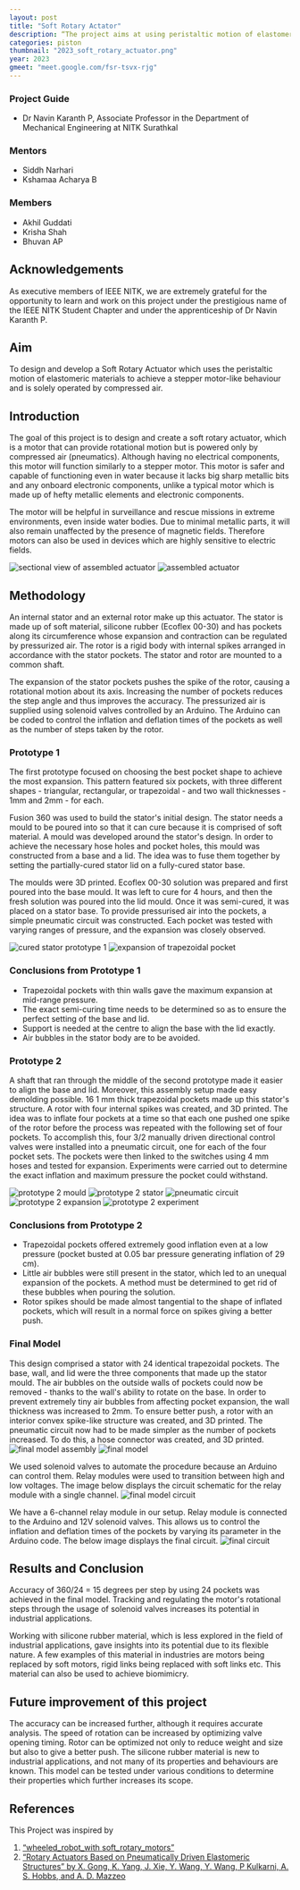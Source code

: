 ```yaml
---
layout: post
title: "Soft Rotary Actator"
description: “The project aims at using peristaltic motion of elastomeric materials to achieve a stepper motor like behavior.”
categories: piston
thumbnail: "2023_soft_rotary_actuator.png"
year: 2023
gmeet: "meet.google.com/fsr-tsvx-rjg"
---
```


### Project Guide

- Dr Navin Karanth P, Associate Professor in the Department of Mechanical Engineering at NITK Surathkal

### Mentors

- Siddh Narhari
- Kshamaa Acharya B

### Members

- Akhil Guddati
- Krisha Shah
- Bhuvan AP

## Acknowledgements

As executive members of IEEE NITK, we are extremely grateful for the opportunity to learn and work on this project under the prestigious name of the IEEE NITK Student Chapter and under the apprenticeship of Dr Navin Karanth P.

## Aim

To design and develop a Soft Rotary Actuator which uses the peristaltic motion of elastomeric materials to achieve a stepper motor-like behaviour and is solely operated by compressed air.

## Introduction

The goal of this project is to design and create a soft rotary actuator, which is a motor that can provide rotational motion but is powered only by compressed air (pneumatics). Although having no electrical components, this motor will function similarly to a stepper motor. This motor is safer and capable of functioning even in water because it lacks big sharp metallic bits and any onboard electronic components, unlike a typical motor which is made up of hefty metallic elements and electronic components.

The motor will be helpful in surveillance and rescue missions in extreme environments, even inside water bodies. Due to minimal metallic parts, it will also remain unaffected by the presence of magnetic fields. Therefore motors can also be used in devices which are highly sensitive to electric fields.

![sectional view of assembled actuator](/virtual-expo/assets/img/PISTON/SOFT_ROTARY_ACTUATOR/assembly_section_labelled.png)
![assembled actuator](/virtual-expo/assets/img/PISTON/SOFT_ROTARY_ACTUATOR/assembly_labelled.png)

## Methodology

An internal stator and an external rotor make up this actuator. The stator is made up of soft material, silicone rubber (Ecoflex 00-30) and has pockets along its circumference whose expansion and contraction can be regulated by pressurized air. The rotor is a rigid body with internal spikes arranged in accordance with the stator pockets. The stator and rotor are mounted to a common shaft.

The expansion of the stator pockets pushes the spike of the rotor, causing a rotational motion about its axis. Increasing the number of pockets reduces the step angle and thus improves the accuracy. The pressurized air is supplied using solenoid valves controlled by an Arduino. The Arduino can be coded to control the inflation and deflation times of the pockets as well as the number of steps taken by the rotor.

### Prototype 1

The first prototype focused on choosing the best pocket shape to achieve the most expansion. This pattern featured six pockets, with three different shapes - triangular, rectangular, or trapezoidal - and two wall thicknesses - 1mm and 2mm - for each.

Fusion 360 was used to build the stator's initial design. The stator needs a mould to be poured into so that it can cure because it is comprised of soft material. A mould was developed around the stator's design. In order to achieve the necessary hose holes and pocket holes, this mould was constructed from a base and a lid. The idea was to fuse them together by setting the partially-cured stator lid on a fully-cured stator base.

The moulds were 3D printed. Ecoflex 00-30 solution was prepared and first poured into the base mould. It was left to cure for 4 hours, and then the fresh solution was poured into the lid mould. Once it was semi-cured, it was placed on a stator base. To provide pressurised air into the pockets, a simple pneumatic circuit was constructed. Each pocket was tested with varying ranges of pressure, and the expansion was closely observed.

![cured stator prototype 1](/virtual-expo/assets/img/PISTON/SOFT_ROTARY_ACTUATOR/p1.jpg)
![expansion of trapezoidal pocket](/virtual-expo/assets/img/PISTON/SOFT_ROTARY_ACTUATOR/p1_expansion.png)

### Conclusions from Prototype 1

- Trapezoidal pockets with thin walls gave the maximum expansion at mid-range pressure.
- The exact semi-curing time needs to be determined so as to ensure the perfect setting of the base and lid.
- Support is needed at the centre to align the base with the lid exactly.
- Air bubbles in the stator body are to be avoided.

### Prototype 2

A shaft that ran through the middle of the second prototype made it easier to align the base and lid. Moreover, this assembly setup made easy demolding possible. 16 1 mm thick trapezoidal pockets made up this stator's structure. A rotor with four internal spikes was created, and 3D printed. The idea was to inflate four pockets at a time so that each one pushed one spike of the rotor before the process was repeated with the following set of four pockets. To accomplish this, four 3/2 manually driven directional control valves were installed into a pneumatic circuit, one for each of the four pocket sets. The pockets were then linked to the switches using 4 mm hoses and tested for expansion. Experiments were carried out to determine the exact inflation and maximum pressure the pocket could withstand.

![prototype 2 mould](/virtual-expo/assets/img/PISTON/SOFT_ROTARY_ACTUATOR/p2_mould.jpg)
![prototype 2 stator](/virtual-expo/assets/img/PISTON/SOFT_ROTARY_ACTUATOR/p2_stator.jpg)
![pneumatic circuit](/virtual-expo/assets/img/PISTON/SOFT_ROTARY_ACTUATOR/p2_pneumatic_circuit.jpg)
![prototype 2 expansion](/virtual-expo/assets/img/PISTON/SOFT_ROTARY_ACTUATOR/p2_expansion.png)
![prototype 2 experiment](/virtual-expo/assets/img/PISTON/SOFT_ROTARY_ACTUATOR/p2_experiment.png)

### Conclusions from Prototype 2

- Trapezoidal pockets offered extremely good inflation even at a low pressure (pocket busted at 0.05 bar pressure generating inflation of 29 cm).
- Little air bubbles were still present in the stator, which led to an unequal expansion of the pockets. A method must be determined to get rid of these bubbles when pouring the solution.
- Rotor spikes should be made almost tangential to the shape of inflated pockets, which will result in a normal force on spikes giving a better push.

### Final Model

This design comprised a stator with 24 identical trapezoidal pockets. The base, wall, and lid were the three components that made up the stator mould. The air bubbles on the outside walls of pockets could now be removed - thanks to the wall's ability to rotate on the base. In order to prevent extremely tiny air bubbles from affecting pocket expansion, the wall thickness was increased to 2mm. To ensure better push, a rotor with an interior convex spike-like structure was created, and 3D printed. The pneumatic circuit now had to be made simpler as the number of pockets increased. To do this, a hose connector was created, and 3D printed.
![final model assembly](/virtual-expo/assets/img/PISTON/SOFT_ROTARY_ACTUATOR/p3_assembly_labelled.png)
![final model](/virtual-expo/assets/img/PISTON/SOFT_ROTARY_ACTUATOR/p3_final.jpg)

We used solenoid valves to automate the procedure because an Arduino can control them. Relay modules were used to transition between high and low voltages. The image below displays the circuit schematic for the relay module with a single channel.
![final model circuit](/virtual-expo/assets/img/PISTON/SOFT_ROTARY_ACTUATOR/p3_circuit_schematic.png)

We have a 6-channel relay module in our setup. Relay module is connected to the Arduino and 12V solenoid valves. This allows us to control the inflation and deflation times of the pockets by varying its parameter in the Arduino code. The below image displays the final circuit.
![final circuit](/virtual-expo/assets/img/PISTON/SOFT_ROTARY_ACTUATOR/p3_circuit.png)

## Results and Conclusion

Accuracy of 360/24 = 15 degrees per step by using 24 pockets was achieved in the final model. Tracking and regulating the motor's rotational steps through the usage of solenoid valves increases its potential in industrial applications.

Working with silicone rubber material, which is less explored in the field of industrial applications, gave insights into its potential due to its flexible nature. A few examples of this material in industries are motors being replaced by soft motors, rigid links being replaced with soft links etc. This material can also be used to achieve biomimicry.

## Future improvement of this project

The accuracy can be increased further, although it requires accurate analysis. The speed of rotation can be increased by optimizing valve opening timing. Rotor can be optimized not only to reduce weight and size but also to give a better push. The silicone rubber material is new to industrial applications, and not many of its properties and behaviours are known. This model can be tested under various conditions to determine their properties which further increases its scope.

## References

This Project was inspired by

1. [“wheeled_robot_with soft_rotary_motors”](https://spectrum.ieee.org/wheeled-robot-with-soft-rotary-motors)
2. [“Rotary Actuators Based on Pneumatically Driven Elastomeric Structures” by X. Gong, K. Yang, J. Xie, Y. Wang, Y. Wang, P Kulkarni, A. S. Hobbs, and A. D. Mazzeo](https://onlinelibrary.wiley.com/doi/full/10.1002/adma.201600660)
